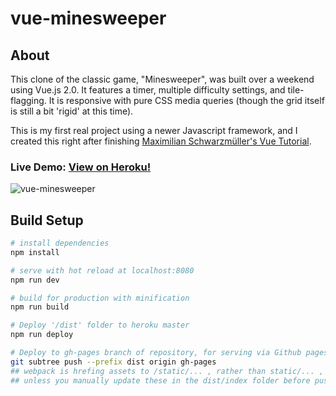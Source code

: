 # vue-minesweeper
## About
This clone of the classic game, "Minesweeper", was built over a weekend using Vue.js 2.0.  It features a timer, multiple difficulty settings, and tile-flagging.  It is responsive with pure CSS media queries (though the grid itself is still a bit 'rigid' at this time).

This is my first real project using a newer Javascript framework, and I created this right after finishing [Maximilian Schwarzmüller's Vue Tutorial](https://www.udemy.com/vuejs-2-the-complete-guide).

### Live Demo: [View on Heroku!](https://vue-minesweeper.herokuapp.com/)

![vue-minesweeper](https://cloud.githubusercontent.com/assets/18252139/20769454/d0252838-b6f6-11e6-9731-c76e4c111bbd.png)

## Build Setup

``` bash
# install dependencies
npm install

# serve with hot reload at localhost:8080
npm run dev

# build for production with minification
npm run build

# Deploy '/dist' folder to heroku master
npm run deploy

# Deploy to gh-pages branch of repository, for serving via Github pages
git subtree push --prefix dist origin gh-pages
## webpack is hrefing assets to /static/... , rather than static/... , which breaks on gh-pages subdirectory,
## unless you manually update these in the dist/index folder before pushing
```


